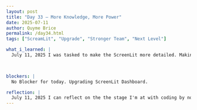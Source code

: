 ```yaml
---
layout: post
title: "Day 33 – More Knowledge, More Power"
date: 2025-07-11
author: Quyme Brice
permalink: /day34.html
tags: ["ScreamLit", "Upgrade", "Stronger Team", "Next Level"]

what_i_learned: |
  July 11, 2025 I was tasked to make the ScreenLit more detailed. Making the origin and destination airport more descriptive by adding "Avg Temp", "Weather affecting the delay", and "Avg Wind". This allowed the user to be more informed in the airport that being used. Not only did we add those features, but the prediction for that airline. Now that the user can add a airline the prediction will be based on that airline so the descprition can be more specific. I've learned that the more complex the code is the more error that can occur. 

  

blockers: |
  No Blocker for today. Upgrading ScreenLit Dashboard.

reflection: |
  July 11, 2025 I can reflect on the the stage I'm at with coding by now working with complex code. These codes have a lot of implementation to make sure everything work. This project have definitely taking levels. Making reflections everyday help remind me how far I've come. I'm still making progress and at this rate we will have a great project. This week was very productive.
---
```

